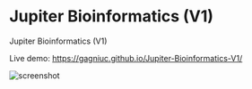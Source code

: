 # Jupiter Bioinformatics (V1)
Jupiter Bioinformatics (V1)

Live demo: https://gagniuc.github.io/Jupiter-Bioinformatics-V1/

![screenshot](https://github.com/Gagniuc/Jupiter-Bioinformatics-V1-/blob/main/%5BG%5D%20Jupiter%20Bioinformatics%20(V1).png)
